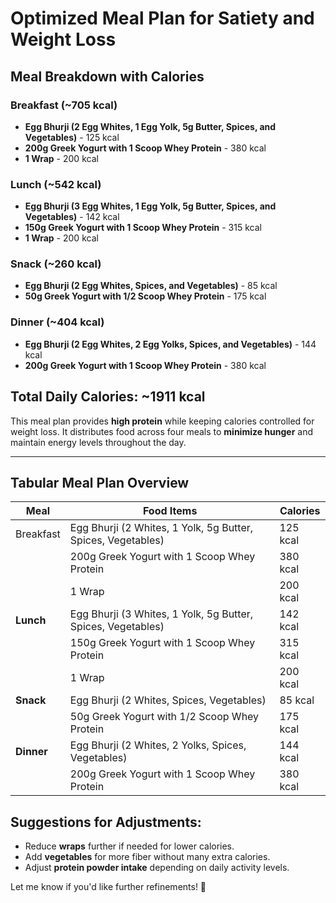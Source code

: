 # Optimized Meal Plan for Satiety and Weight Loss

## **Meal Breakdown with Calories**

### **Breakfast (~705 kcal)**

- **Egg Bhurji (2 Egg Whites, 1 Egg Yolk, 5g Butter, Spices, and Vegetables)** - 125 kcal
- **200g Greek Yogurt with 1 Scoop Whey Protein** - 380 kcal
- **1 Wrap** - 200 kcal

### **Lunch (~542 kcal)**

- **Egg Bhurji (3 Egg Whites, 1 Egg Yolk, 5g Butter, Spices, and Vegetables)** - 142 kcal
- **150g Greek Yogurt with 1 Scoop Whey Protein** - 315 kcal
- **1 Wrap** - 200 kcal

### **Snack (~260 kcal)**

- **Egg Bhurji (2 Egg Whites, Spices, and Vegetables)** - 85 kcal
- **50g Greek Yogurt with 1/2 Scoop Whey Protein** - 175 kcal

### **Dinner (~404 kcal)**

- **Egg Bhurji (2 Egg Whites, 2 Egg Yolks, Spices, and Vegetables)** - 144 kcal
- **200g Greek Yogurt with 1 Scoop Whey Protein** - 380 kcal

## **Total Daily Calories: ~1911 kcal**

This meal plan provides **high protein** while keeping calories controlled for weight loss. It distributes food across four meals to **minimize hunger** and maintain energy levels throughout the day.

---

## **Tabular Meal Plan Overview**

| Meal       | Food Items                                                   | Calories |
|------------|--------------------------------------------------------------|----------|
| Breakfast  | Egg Bhurji (2 Whites, 1 Yolk, 5g Butter, Spices, Vegetables) | 125 kcal |
|            | 200g Greek Yogurt with 1 Scoop Whey Protein                   | 380 kcal |
|            | 1 Wrap                                                       | 200 kcal |
| **Lunch**  | Egg Bhurji (3 Whites, 1 Yolk, 5g Butter, Spices, Vegetables) | 142 kcal |
|            | 150g Greek Yogurt with 1 Scoop Whey Protein                   | 315 kcal |
|            | 1 Wrap                                                       | 200 kcal |
| **Snack**  | Egg Bhurji (2 Whites, Spices, Vegetables)                     | 85 kcal  |
|            | 50g Greek Yogurt with 1/2 Scoop Whey Protein                  | 175 kcal |
| **Dinner** | Egg Bhurji (2 Whites, 2 Yolks, Spices, Vegetables)            | 144 kcal |
|            | 200g Greek Yogurt with 1 Scoop Whey Protein                   | 380 kcal |

## **Suggestions for Adjustments:**

- Reduce **wraps** further if needed for lower calories.
- Add **vegetables** for more fiber without many extra calories.
- Adjust **protein powder intake** depending on daily activity levels.

Let me know if you'd like further refinements! 🚀

